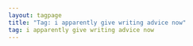 ```yaml
---
layout: tagpage
title: "Tag: i apparently give writing advice now"
tag: i apparently give writing advice now
---
```

